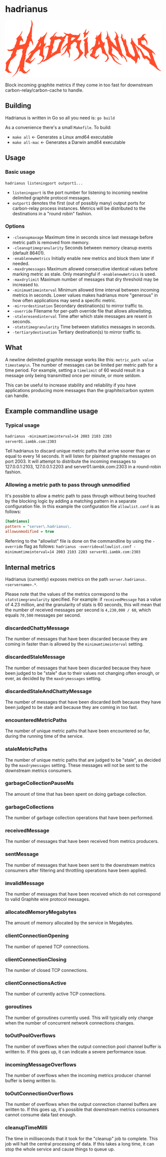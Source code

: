 # hadrianus

![Hadrianus](hadrianus_logo.svg)

Block incoming graphite metrics if they come in too fast for downstream carbon-relay/carbon-cache to handle.

## Building

Hadrianus is written in Go so all you need is: `go build`

As a convenience there's a small `Makefile`. To build:

* `make all` <- Generates a Linux amd64 executable
* `make all-mac` <- Generates a Darwin amd64 executable

## Usage

### Basic usage

`hadrianus listeningport outport1...`

* `listeningport` is the port number for listening to incoming newline delimited graphite protocol messages.
* `outport1` denotes the first (out of possibly many) output ports for carbon-relay process instances. Metrics will be distributed to the destinations in a "round robin" fashion.

### Options

* `-cleanupmaxage` Maximum time in seconds since last message before metric path is removed from memory.
* `-cleanuptimegranularity` Seconds between memory cleanup events (default 86401).
* `-enablenewmetrics` Initially enable new metrics and block them later if needed.
* `-maxdrymessages` Maximum allowed consecutive identical values before marking metric as stale. Only meaningful if `-enablenewmetrics` is used.
* `-maxdrylimit` Maximum number of messages that dry threshold may be increased to.
* `-minimumtimeinterval` Minimum allowed time interval between incoming metrics in seconds. Lower values makes hadrianus more "generous" in how often applications may send a specific metric.
* `-mirrordestination` Secondary destination(s) to mirror traffic to.
* `-override` Filename for per-path override file that allows allowlisting.
* `-staleresendinterval` Time after which stale messages are resent in seconds.
* `-statstimegranularity` Time between statistics messages in seconds.
* `-tertiarydestination` Tertiary destination(s) to mirror traffic to.

## What

A newline delimited graphite message works like this: `metric_path value timestamp\n`. The number of messages can be limited per metric path for a time period. For example, setting a `timelimit` of 60 would result in a message only being transmitted once per minute, or more seldom.

This can be useful to increase stability and reliability if you have applications producing more messages than the graphite/carbon system can handle.

## Example commandline usage

### Typical usage

`hadrianus -minimumtimeinterval=14 2003 2103 2203 server01.iambk.com:2303`

Tell hadrianus to discard unique metric paths that arrive sooner than or equal to every 14 seconds. It will listen for plaintext graphite messages on port 2003. It will attempt to distribute the incoming messages to 127.0.0.1:2103, 127.0.0.1:2203 and server01.iambk.com:2303 in a round-robin fashion.

### Allowing a metric path to pass through unmodified

It's possible to allow a metric path to pass through without being touched by the blocking logic by adding a matching pattern in a separate configuration file. In this example the configuration file `allowlist.conf` is as follows:

```ini
[hadrianus]
pattern = ^server\.hadrianus\.
allowunmodified = true
```

Referring to the "allowlist" file is done on the commandline by using the `-override` flag as follows: `hadrianus -override=allowlist.conf -minimumtimeinterval=14 2003 2103 2203 server01.iambk.com:2303`

## Internal metrics

Hadrianus (currently) exposes metrics on the path `server.hadrianus.<servername>.*`.

Please note that the values of the metrics correspond to the `statstimegranularity` specified. For example: if `receivedMessage` has a value of 4.23 million, and the granularity of stats is 60 seconds, this will mean that the number of received messages per second is `4,230,000 / 60`, which equals `70,500` messages per second.

### discardedChattyMessage

The number of messages that have been discarded because they are coming in faster than is allowed by the `minimumtimeinterval` setting.

### discardedStaleMessage

The number of messages that have been discarded because they have been judged to be "stale" due to their values not changing often enough, or ever, as decided by the `maxdrymessages` setting.

### discardedStaleAndChattyMessage

The number of messages that have been discarded *both* because they have been judged to be stale and because they are coming in too fast.

### encounteredMetricPaths

The number of unique metric paths that have been encountered so far, during the running time of the service.

### staleMetricPaths

The number of unique metric paths that are judged to be "stale", as decided by the `maxdrymessages` setting. These messages will not be sent to the downstream metrics consumers.

### garbageCollectionPauseMs

The amount of time that has been spent on doing garbage collection.

### garbageCollections

The number of garbage collection operations that have been performed.

### receivedMessage

The number of messages that have been received from metrics producers.

### sentMessage

The number of messages that have been sent to the downstream metrics consumers after filtering and throttling operations have been applied.

### invalidMessage

The number of messages that have been received which do not correspond to valid Graphite wire protocol messages.

### allocatedMemoryMegabytes

The amount of memory allocated by the service in Megabytes.

### clientConnectionOpening

The number of opened TCP connections.

### clientConnectionClosing

The number of closed TCP connections.

### clientConnectionsActive

The number of currently active TCP connections.

### goroutines

The number of goroutines currently used. This will typically only change when the number of concurrent network connections changes.

### toOutPoolOverflows

The number of overflows when the output connection pool channel buffer is written to. If this goes up, it can indicate a severe performance issue.

### incomingMessageOverflows

The number of overflows when the incoming metrics producer channel buffer is being written to.

### toOutConnectionOverflows

The number of overflows when the output connection channel buffers are written to. If this goes up, it's possible that downstream metrics consumers cannot consume data fast enough.

### cleanupTimeMilli

The time in milliseconds that it took for the "cleanup" job to complete. This job will halt the central processing of data. If this takes a long time, it can stop the whole service and cause things to queue up.
